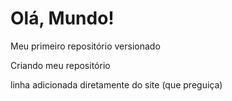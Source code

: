 # Olá, Mundo!
 Meu primeiro repositório versionado

 Criando meu repositório 
 
 linha adicionada diretamente do site (que preguiça)
